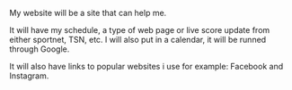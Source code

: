 My website will be a site that can help me.

It will have my schedule, a type of web page or live score update from either sportnet, TSN, etc. I will also put in a calendar, it will be runned through Google.

It will also have links to popular websites i use for example: Facebook and Instagram.

    
